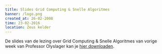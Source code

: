 ```yaml
---
title: Slides Grid Computing & Snelle Algoritmes
banner: /logo.png
created_at: 26-02-2008
time: 23-02-2016
location: Zeus kelder
---
```


De slides van de lezing over Grid Computing & Snelle Algoritmes van vorige week van Professor Olyslager kan je <a href="https://zeus.UGent.be/wp-content/uploads/2008/02/EMGRID2.pdf">hier downloaden</a>.
